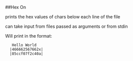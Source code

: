 ##Hex On 

prints the hex values of chars below each line of the file 

can take input from files passed as arguments or from stdin 

Will print in the format:

```
   Hello World  
  |466662567662x|
  |85ccf07f2c40a|

